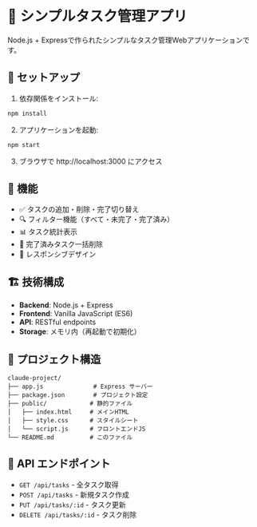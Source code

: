 # 📝 シンプルタスク管理アプリ

Node.js + Expressで作られたシンプルなタスク管理Webアプリケーションです。

## 🚀 セットアップ

1. 依存関係をインストール:
```bash
npm install
```

2. アプリケーションを起動:
```bash
npm start
```

3. ブラウザで http://localhost:3000 にアクセス

## 🌟 機能

- ✅ タスクの追加・削除・完了切り替え
- 🔍 フィルター機能（すべて・未完了・完了済み）
- 📊 タスク統計表示
- 🧹 完了済みタスク一括削除
- 📱 レスポンシブデザイン

## 🏗️ 技術構成

- **Backend**: Node.js + Express
- **Frontend**: Vanilla JavaScript (ES6)
- **API**: RESTful endpoints
- **Storage**: メモリ内（再起動で初期化）

## 📁 プロジェクト構造

```
claude-project/
├── app.js              # Express サーバー
├── package.json        # プロジェクト設定
├── public/            # 静的ファイル
│   ├── index.html     # メインHTML
│   ├── style.css      # スタイルシート
│   └── script.js      # フロントエンドJS
└── README.md          # このファイル
```

## 🔌 API エンドポイント

- `GET /api/tasks` - 全タスク取得
- `POST /api/tasks` - 新規タスク作成
- `PUT /api/tasks/:id` - タスク更新
- `DELETE /api/tasks/:id` - タスク削除
